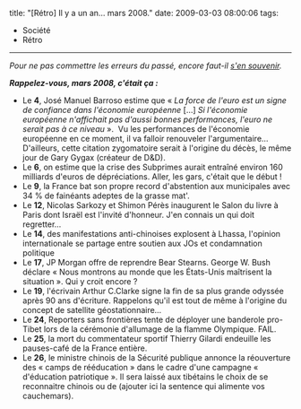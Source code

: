 title: "[Rétro] Il y a un an… mars 2008."
date: 2009-03-03 08:00:06
tags:
  - Société
  - Rétro
---

_Pour ne pas commettre les erreurs du passé, encore faut-il [s'en souvenir](/?s=[R%C3%A9tro])._

_**Rappelez-vous, mars 2008, c'était ça&nbsp;:**_

*   Le **4**, <span class="mw-redirect">José Manuel Barroso</span> estime que <span class="citation">« _La force de l'euro est un signe de confiance dans l'économie européenne_ [&#8230;] _Si l'économie européenne n'affichait pas d'aussi bonnes performances, l'euro ne serait pas à ce niveau_ »</span>.  Vu les performances de l'économie européenne en ce moment, il va falloir renouveler l'argumentaire&#8230; D'ailleurs, cette citation zygomatoire serait à l'origine du décès, le même jour de Gary Gygax (créateur de D&amp;D).
*   Le **6**, on estime que la crise des Subprimes aurait entraîné environ 160 milliards d'euros de dépréciations. Aller, les gars, c'était que le début&nbsp;!
*   Le **9**, la France bat son propre record d'abstention aux municipales avec 34 % de fainéants adeptes de la grasse mat'.
*   Le **12**, Nicolas Sarkozy et <span class="mw-redirect">Shimon Pérès</span> inaugurent le Salon du livre à Paris dont Israël est l'invité d'honneur. J'en connais un qui doit regretter&#8230;
*   Le **14**, des manifestations anti-chinoises explosent à Lhassa, l'opinion internationale se partage entre soutien aux JOs et condamnation politique
*   Le **17**, JP Morgan offre de reprendre Bear Stearns. George W. Bush déclare « Nous montrons au monde que les États-Unis maîtrisent la situation ». Qui y croit encore&nbsp;?
*   Le **19**, l'écrivain Arthur C.Clarke signe la fin de sa plus grande odyssée après 90 ans d'écriture. Rappelons qu'il est tout de même à l'origine du concept de satellite géostationnaire&#8230;
*   Le **24**, Reporters sans frontières tente de déployer une banderole pro-Tibet lors de la cérémonie d'allumage de la flamme Olympique. FAIL.
*   Le **25**, la mort du commentateur sportif Thierry Gilardi endeuille les pauses-café de la France entière.
*   Le **26**, le ministre chinois de la Sécurité publique annonce la réouverture des « camps de rééducation » dans le cadre d'une campagne « d'éducation patriotique ». Il sera laissé aux tibétains le choix de se reconnaitre chinois ou de (ajouter ici la sentence qui alimente vos cauchemars).
